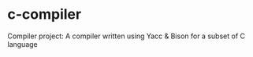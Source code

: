 # c-compiler
Compiler project: A compiler written using Yacc &amp; Bison for a subset of C language
